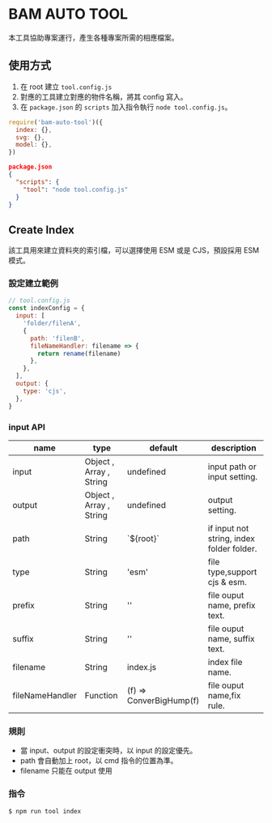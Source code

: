# BAM AUTO TOOL

本工具協助專案運行，產生各種專案所需的相應檔案。

## 使用方式

1. 在 root 建立 `tool.config.js`
2. 對應的工具建立對應的物件名稱，將其 config 寫入。
3. 在 `package.json` 的 `scripts` 加入指令執行 `node tool.config.js`。

```js
require('bam-auto-tool')({
  index: {},
  svg: {},
  model: {},
})
```

```json
package.json
{
  "scripts": {
    "tool": "node tool.config.js"
  }
}
```

## Create Index

該工具用來建立資料夾的索引檔，可以選擇使用 ESM 或是 CJS，預設採用 ESM 模式。

### 設定建立範例

```js
// tool.config.js
const indexConfig = {
  input: [
    'folder/filenA',
    {
      path: 'filenB',
      fileNameHandler: filename => {
        return rename(filename)
      },
    },
  ],
  output: {
    type: 'cjs',
  },
}
```

### input API

| name            | type                    | default                 | description                               |
| --------------- | ----------------------- | ----------------------- | ----------------------------------------- |
| input           | Object , Array , String | undefined               | input path or input setting.              |
| output          | Object , Array , String | undefined               | output setting.                           |
| path            | String                  | \`${root}\`             | if input not string, index folder folder. |
| type            | String                  | 'esm'                   | file type,support cjs & esm.              |
| prefix          | String                  | ''                      | file ouput name, prefix text.             |
| suffix          | String                  | ''                      | file ouput name, suffix text.             |
| filename        | String                  | index.js                | index file name.                          |
| fileNameHandler | Function                | (f) => ConverBigHump(f) | file ouput name,fix rule.                 |

### 規則

- 當 input、output 的設定衝突時，以 input 的設定優先。
- path 會自動加上 root，以 cmd 指令的位置為準。
- filename 只能在 output 使用

### 指令

```bash
$ npm run tool index
```
